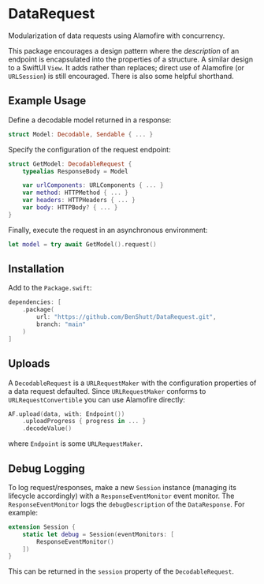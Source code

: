 # DataRequest

Modularization of data requests using Alamofire with concurrency.

This package encourages a design pattern where the _description_ of an endpoint is encapsulated into the properties of a structure.
A similar design to a SwiftUI `View`.
It adds rather than replaces; direct use of Alamofire (or `URLSession`) is still encouraged.
There is also some helpful shorthand.

## Example Usage

Define a decodable model returned in a response:

```swift
struct Model: Decodable, Sendable { ... }
```

Specify the configuration of the request endpoint:

```swift
struct GetModel: DecodableRequest {
    typealias ResponseBody = Model

    var urlComponents: URLComponents { ... }
    var method: HTTPMethod { ... }
    var headers: HTTPHeaders { ... }
    var body: HTTPBody? { ... }
}
```

Finally, execute the request in an asynchronous environment:

```swift
let model = try await GetModel().request()
```

## Installation

Add to the `Package.swift`:

```swift
dependencies: [
    .package(
        url: "https://github.com/BenShutt/DataRequest.git",
        branch: "main"
    )
]
```

## Uploads

A `DecodableRequest` is a `URLRequestMaker` with the configuration properties of a data request defaulted.
Since `URLRequestMaker` conforms to `URLRequestConvertible` you can use Alamofire directly:

```swift
AF.upload(data, with: Endpoint())
    .uploadProgress { progress in ... }
    .decodeValue()
```

where `Endpoint` is some `URLRequestMaker`.

## Debug Logging

To log request/responses, make a new `Session` instance (managing its lifecycle accordingly) with a `ResponseEventMonitor` event monitor.
The `ResponseEventMonitor` logs the `debugDescription` of the `DataResponse`.
For example:

```swift
extension Session {
    static let debug = Session(eventMonitors: [
        ResponseEventMonitor()
    ])
}
```

This can be returned in the `session` property of the `DecodableRequest`.
